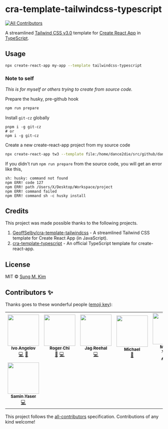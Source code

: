 # cra-template-tailwindcss-typescript

<!-- ALL-CONTRIBUTORS-BADGE:START - Do not remove or modify this section -->
[![All Contributors](https://img.shields.io/badge/all_contributors-8-orange.svg?style=flat-square)](#contributors-)
<!-- ALL-CONTRIBUTORS-BADGE:END -->

A streamlined [Tailwind CSS v3.0](https://tailwindcss.com) template for [Create React App](https://github.com/facebook/create-react-app) in [TypeScript](https://www.typescriptlang.org/).

## Usage

```bash
npx create-react-app my-app --template tailwindcss-typescript
```

### Note to self

_This is for myself or others trying to create from source code._

Prepare the husky, pre-github hook

```bash
npm run prepare
```

Install `git-cz` globally

```
pnpm i -g git-cz
# or
npm i -g git-cz
```

Create a new create-react-app project from my source code

```bash
npx create-react-app tw3 --template file:/home/dance2die/src/github/dance2die/cra-template-tailwindcss-typescript
```

If you didn't run `npm run prepare` from the source code, you will get an error like this,

```
sh: husky: command not found
npm ERR! code 127
npm ERR! path /Users/X/Desktop/Workspace/project
npm ERR! command failed
npm ERR! command sh -c husky install
```

## Credits

This project was made possible thanks to the following projects.

1. [GeoffSelby/cra-template-tailwindcss](https://github.com/GeoffSelby/cra-template-tailwindcss) - A streamlined Tailwind CSS template for Create React App (in JavaScript).
2. [cra-template-typescript](https://github.com/facebook/create-react-app/tree/master/packages/cra-template-typescript) - An official TypeScript template for create-react-app.

## License

MIT © [Sung M. Kim](https://sung.codes)

## Contributors ✨

Thanks goes to these wonderful people ([emoji key](https://allcontributors.org/docs/en/emoji-key)):

<!-- ALL-CONTRIBUTORS-LIST:START - Do not remove or modify this section -->
<!-- prettier-ignore-start -->
<!-- markdownlint-disable -->
<table>
  <tr>
    <td align="center"><a href="https://www.jagdcake.com/"><img src="https://avatars3.githubusercontent.com/u/28141754?v=4?s=100" width="100px;" alt=""/><br /><sub><b>Ivo Angelov</b></sub></a><br /><a href="https://github.com/dance2die/cra-template-tailwindcss-typescript/commits?author=JagdCake" title="Code">💻</a> <a href="#maintenance-JagdCake" title="Maintenance">🚧</a></td>
    <td align="center"><a href="https://github.com/rogerchi"><img src="https://avatars1.githubusercontent.com/u/625496?v=4?s=100" width="100px;" alt=""/><br /><sub><b>Roger Chi</b></sub></a><br /><a href="https://github.com/dance2die/cra-template-tailwindcss-typescript/issues?q=author%3Arogerchi" title="Bug reports">🐛</a> <a href="https://github.com/dance2die/cra-template-tailwindcss-typescript/commits?author=rogerchi" title="Code">💻</a></td>
    <td align="center"><a href="https://github.com/jagreehal"><img src="https://avatars1.githubusercontent.com/u/3634906?v=4?s=100" width="100px;" alt=""/><br /><sub><b>Jag Reehal</b></sub></a><br /><a href="https://github.com/dance2die/cra-template-tailwindcss-typescript/commits?author=jagreehal" title="Code">💻</a></td>
    <td align="center"><a href="https://github.com/michaeldlfx"><img src="https://avatars3.githubusercontent.com/u/24497482?v=4?s=100" width="100px;" alt=""/><br /><sub><b>Michael</b></sub></a><br /><a href="https://github.com/dance2die/cra-template-tailwindcss-typescript/issues?q=author%3Amichaeldlfx" title="Bug reports">🐛</a></td>
    <td align="center"><a href="https://github.com/panalgin"><img src="https://avatars.githubusercontent.com/u/12881878?v=4?s=100" width="100px;" alt=""/><br /><sub><b>Mustafa YILDIZ</b></sub></a><br /><a href="https://github.com/dance2die/cra-template-tailwindcss-typescript/commits?author=panalgin" title="Tests">⚠️</a> <a href="#projectManagement-panalgin" title="Project Management">📆</a> <a href="https://github.com/dance2die/cra-template-tailwindcss-typescript/issues?q=author%3Apanalgin" title="Bug reports">🐛</a></td>
    <td align="center"><a href="https://www.aryeeidelman.com/"><img src="https://avatars.githubusercontent.com/u/7709411?v=4?s=100" width="100px;" alt=""/><br /><sub><b>Arye Eidelman</b></sub></a><br /><a href="https://github.com/dance2die/cra-template-tailwindcss-typescript/commits?author=arye-eidelman" title="Code">💻</a></td>
    <td align="center"><a href="https://github.com/ptaberg"><img src="https://avatars.githubusercontent.com/u/34740585?v=4?s=100" width="100px;" alt=""/><br /><sub><b>Kolja P.</b></sub></a><br /><a href="https://github.com/dance2die/cra-template-tailwindcss-typescript/commits?author=ptaberg" title="Code">💻</a></td>
  </tr>
  <tr>
    <td align="center"><a href="https://github.com/SaminYaser-work"><img src="https://avatars.githubusercontent.com/u/40205522?v=4?s=100" width="100px;" alt=""/><br /><sub><b>Samin Yaser</b></sub></a><br /><a href="https://github.com/dance2die/cra-template-tailwindcss-typescript/commits?author=SaminYaser-work" title="Code">💻</a></td>
  </tr>
</table>

<!-- markdownlint-restore -->
<!-- prettier-ignore-end -->

<!-- ALL-CONTRIBUTORS-LIST:END -->

This project follows the [all-contributors](https://github.com/all-contributors/all-contributors) specification. Contributions of any kind welcome!
